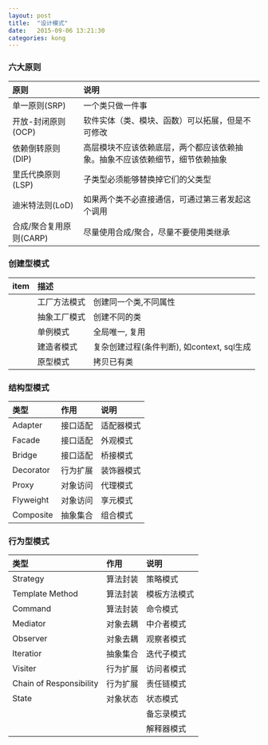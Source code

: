 ```yaml
---
layout: post
title:  "设计模式"
date:   2015-09-06 13:21:30
categories: kong
---
```


### 六大原则

| 原则                  | 说明                                                           |
|:---------------------|:--------------------------------------------------------------|
| 单一原则(SRP)         | 一个类只做一件事                                                 |
| 开放-封闭原则(OCP)     | 软件实体（类、模块、函数）可以拓展，但是不可修改                        |
| 依赖倒转原则(DIP)      | 高层模块不应该依赖底层，两个都应该依赖抽象。抽象不应该依赖细节，细节依赖抽象 |
| 里氏代换原则(LSP)      | 子类型必须能够替换掉它们的父类型                                     |
| 迪米特法则(LoD)        | 如果两个类不必直接通信，可通过第三者发起这个调用                        |
| 合成/聚合复用原则(CARP) | 尽量使用合成/聚合，尽量不要使用类继承                                |

### 创建型模式

| item | 描述        |                                      |
|:-----|:-----------|:-------------------------------------|
|      | 工厂方法模式 | 创建同一个类,不同属性                    |
|      | 抽象工厂模式 | 创建不同的类                            |
|      | 单例模式     | 全局唯一, 复用                          |
|      | 建造者模式   | 复杂创建过程(条件判断), 如context, sql生成 |
|      | 原型模式     | 拷贝已有类                             |

### 结构型模式

| 类型       | 作用    | 说明     |
|:----------|:-------|:---------|
| Adapter   | 接口适配 | 适配器模式 |
| Facade    | 接口适配 | 外观模式  |
| Bridge    | 接口适配 | 桥接模式  |
| Decorator | 行为扩展 | 装饰器模式 |
| Proxy     | 对象访问 | 代理模式  |
| Flyweight | 对象访问 | 享元模式  |
| Composite | 抽象集合 | 组合模式  |


### 行为型模式

| 类型                     | 作用    | 说明       |
|:------------------------|:-------|:-----------|
| Strategy                | 算法封装 | 策略模式    |
| Template Method         | 算法封装 | 模板方法模式 |
| Command                 | 算法封装 | 命令模式    |
| Mediator                | 对象去耦 | 中介者模式   |
| Observer                | 对象去耦 | 观察者模式   |
| Iteratior               | 抽象集合 | 迭代子模式   |
| Visiter                 | 行为扩展 | 访问者模式   |
| Chain of Responsibility | 行为扩展 | 责任链模式   |
| State                   | 对象状态 | 状态模式    |
|                         |        | 备忘录模式   |
|                         |        | 解释器模式   |

